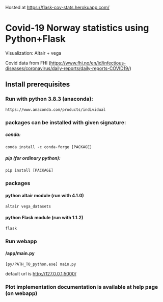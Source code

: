 

Hosted at https://flask-cov-stats.herokuapp.com/
# Covid-19 Norway statistics using Python+Flask
Visualization: Altair + vega

Covid data from FHI (https://www.fhi.no/en/id/infectious-diseases/coronavirus/daily-reports/daily-reports-COVID19/)

## Install prerequisites
### Run with python 3.8.3 (anaconda):
	https://www.anaconda.com/products/individual
### packages can be installed with given signature:
##### conda:
	conda install -c conda-forge [PACKAGE]
##### pip (for ordinary python):
	pip install [PACKAGE]

### packages
#### python altair module (run with 4.1.0)
	altair vega_datasets
#### python Flask module (run with 1.1.2)
	flask
    
### Run webapp
#### /app/main.py
	[py/PATH_TO_python.exe] main.py
default url is http://127.0.0.1:5000/
### Plot implementation documentation is available at help page (on webapp)







